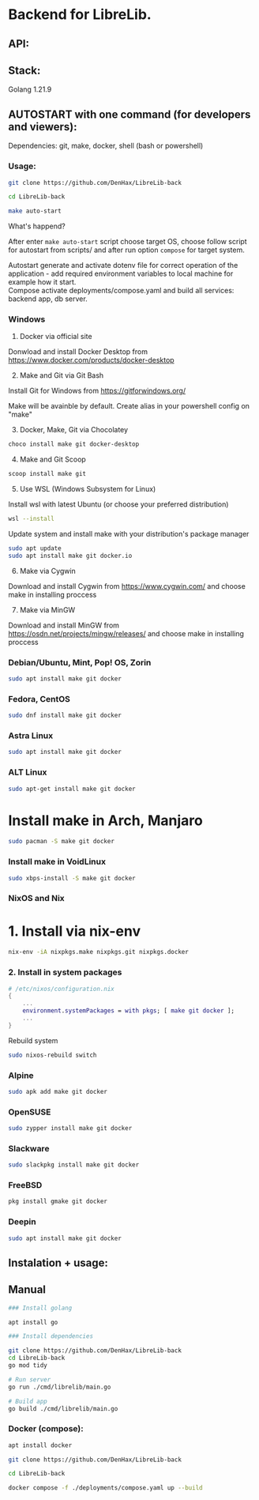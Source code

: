 # Backend for LibreLib.

## API:

## Stack:
Golang 1.21.9


## AUTOSTART with one command (for developers and viewers):

Dependencies: git, make, docker, shell (bash or powershell)

### Usage:
```bash
git clone https://github.com/DenHax/LibreLib-back

cd LibreLib-back

make auto-start
```

What's happend?

After enter `make auto-start` script choose target OS, choose follow script for autostart from scripts/ and after run option `compose` for target system.

Autostart generate and activate dotenv file for correct operation of the application - add required environment variables to local machine for example how it start.  
Compose activate deployments/compose.yaml and build all services: backend app, db server.

 <!--TODO: nginx, systemd unit-->

### Windows

1. Docker via official site

Donwload and install Docker Desktop from https://www.docker.com/products/docker-desktop

2. Make and Git via Git Bash

Install Git for Windows from https://gitforwindows.org/

Make will be avainble by default. Create alias in your powershell config on "make"

3. Docker, Make, Git via Chocolatey
```bash
choco install make git docker-desktop
```

4. Make and Git Scoop
```bash
scoop install make git
```

5. Use WSL (Windows Subsystem for Linux)

Install wsl with latest Ubuntu (or choose your preferred distribution)

```bash
wsl --install
```

 Update system and install make with your distribution's package manager
```bash
sudo apt update
sudo apt install make git docker.io

```
6. Make via Cygwin

Download and install Cygwin from https://www.cygwin.com/ and choose make in installing proccess

7. Make via MinGW

Download and install MinGW from https://osdn.net/projects/mingw/releases/ and choose make in installing proccess

### Debian/Ubuntu, Mint, Pop! OS, Zorin
```bash
sudo apt install make git docker
```

### Fedora, CentOS
```bash
sudo dnf install make git docker
```
### Astra Linux

```bash
sudo apt install make git docker
```

### ALT Linux

```bash
sudo apt-get install make git docker
```

# Install make in Arch, Manjaro
```bash
sudo pacman -S make git docker
```

### Install make in VoidLinux

```bash
sudo xbps-install -S make git docker
```

### NixOS and Nix

# 1. Install via nix-env
```bash
nix-env -iA nixpkgs.make nixpkgs.git nixpkgs.docker
```

### 2. Install in system packages

```nix
# /etc/nixos/configuration.nix
{ 
    ...
    environment.systemPackages = with pkgs; [ make git docker ];
    ...
}
```

Rebuild system

```bash
sudo nixos-rebuild switch
```

### Alpine

```bash
sudo apk add make git docker
```

### OpenSUSE

```bash
sudo zypper install make git docker
```

### Slackware

```bash
sudo slackpkg install make git docker
```

### FreeBSD

```bash
pkg install gmake git docker
```

### Deepin

```bash
sudo apt install make git docker
```

## Instalation + usage:


## Manual


```bash
### Install golang

apt install go

### Install dependencies

git clone https://github.com/DenHax/LibreLib-back
cd LibreLib-back
go mod tidy

# Run server
go run ./cmd/librelib/main.go

# Build app
go build ./cmd/librelib/main.go 
```

### Docker (compose):
```bash
apt install docker

git clone https://github.com/DenHax/LibreLib-back

cd LibreLib-back

docker compose -f ./deployments/compose.yaml up --build
```

